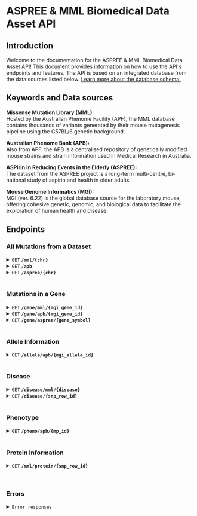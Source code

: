 # ASPREE & MML Biomedical Data Asset API

## Introduction

Welcome to the documentation for the ASPREE & MML Biomedical Data Asset API! This document provides information on how to use the API's endpoints and features. The API is based on an integrated database from the data sources listed below. [Learn more about the database schema.](/Database_schema.md)

## Keywords and Data sources

**Missense Mutation Library (MML)**: <br/>
Hosted by the Australian Phenome Facility (APF), the MML database contains thousands of variants generated by their mouse mutagenesis pipeline using the C57BL/6 genetic background.

**Australian Phenome Bank (APB):** <br/>
Also from APF, the APB is a centralised repository of genetically modified mouse strains and strain information used in Medical Research in Australia.

**ASPirin in Reducing Events in the Elderly (ASPREE):** <br/>
The dataset from the ASPREE project is a long-term multi-centre, bi-national study of aspirin and health in older adults.

**Mouse Genome Informatics (MGI):**<br/>
MGI (ver. 6.22) is the global database source for the laboratory mouse, offering cohesive genetic, genomic, and biological data to facilitate the exploration of human health and disease.

## Endpoints

### All Mutations from a Dataset

<details>
 <summary><code>GET</code> <code><b>/mml/{chr}</b></code></summary>
 <br />

Retrieve SNP information for a chromosome from the MML.

##### Parameters

> | name      |  type     | data type               | description                                                           |
> |-----------|-----------|-------------------------|-----------------------------------------------------------------------|
> | `chr`     |  required | string   | Chromosome number  |

##### Responses

> | http code     | content-type                      | response                                                            |
> |---------------|-----------------------------------|---------------------------------------------------------------------|
> | `200`         | `application/json`        | `Success`                                |
<br />

#### Example: 
##### Request

```http
GET /mml/19
```

##### Response

```json
{
  0 {	
    "marker_symbol": "Zdhhc16"
    "chr": "19"
    "coord": 41937822
    "aa_change": "V->G"
    "ref_base": "T"
    "var_base": "G"
    "backgrounds": "C57BL/6j"
    "mgi_accession_id": "MGI:1921418"
    "snp_class": "HETEROZYGOUS"
    "vep_sift_prediction": "deleterious"
    "marker_type": "Gene"
    "strand": "+"
  }
  ...
}
```

</details>

<details>
 <summary><code>GET</code> <code><b>/apb</b></code></summary>
 <br />

Retrieve information for all alleles from the APB

##### Responses

> | http code     | content-type                      | response                                                            |
> |---------------|-----------------------------------|---------------------------------------------------------------------|
> | `200`         | `application/json`        | `Success`                                |
<br />

##### Example Request

```http
GET /apb
```

#### Response

```json
{
  ...
  1 {	
    "allele_symbol": "Ebf1<Serv>"
    "allele_name": "early B-cell factor 1; Servalan"
    "mgi_allele_accession_id": "MGI:5007783"
    "affected_gene_symbol": "Ebf1"
    "mgi_gene_accession_id": "MGI:95275"
    "chromosome": "11"
    "mut_seq_format": "EXON"
    "genetic_variant_name": "C57BL/6JAnu-Ebf1<serv>/2AnuApb"
    "strain_id": 4525
    "genetic_alteration": "Spontaneous mutation in …duplication of exon 11."
    "synonyms": "O/E-1, Olf-1, Olf1"
  }
  ...
}
```

</details>

<details>
 <summary><code>GET</code> <code><b>/aspree/{chr}</b></code></summary>
 <br />

Retrieve mutation data for a chromosome from ASPREE

##### Parameters

> | name      |  type     | data type               | description                                                           |
> |-----------|-----------|-------------------------|-----------------------------------------------------------------------|
> | `chr`     |  required | string   | Chromosome number  |

##### Responses

> | http code     | content-type                      | response                                                            |
> |---------------|-----------------------------------|---------------------------------------------------------------------|
> | `200`         | `application/json`        | `Success`                                |

<br />

##### Example Request

```http
GET /aspree/X
```

#### Response

```json
{
  0 {
    "chromosome": "X"
    "coordinate": "200860"
    "symbol": "PLCXD1"
    "feature": "NM_001370370.1"
    "allele": "C"
    "given_ref": "T"
    "strand": "1"
    "impact": "LOW"
    "consequence": "synonymous_variant"
    "canonical": "-"
    "polyphen": "-"
    "sift": "-"
    "amino_acids": "G"
    "existing_variation": "rs9785927"
    "ensp": "NP_001357299.1"
    }
  ...
}
```

</details>
<br />

### Mutations in a Gene

<details>
 <summary><code>GET</code> <code><b>/gene/mml/{mgi_gene_id}</b></code></summary>
 <br />

Get a list of mutations from a gene with the MGI gene ID from the MML.

##### Parameters

> | name      |  type     | data type               | description                                                           |
> |-----------|-----------|-------------------------|-----------------------------------------------------------------------|
> | `mgi_gene_id`     |  required | string   | Gene ID from MGI  |

##### Responses

> | http code     | content-type                      | response                                                            |
> |---------------|-----------------------------------|---------------------------------------------------------------------|
> | `200`         | `application/json`        | `Success`                                |

<br />

##### Example Request

```http
GET /gene/mml/MGI:107711
```

#### Response

```json
{
  0	{
    "chr": "17"
    "coord": 33593003
    "aa_change": "R->H"
    "ref_base": "G"
    "var_base": "A"
    "backgrounds": "Balb/C,C57BL/6"
    "mgi_accession_id": "MGI:107711"
    "snp_row_id": 1121364
    "snp_class": "HETEROZYGOUS"
    "vep_sift_prediction": "deleterious"
    "marker_type": "Gene"
    "strand": "+"
    "start_coord": "33555719"
    "end_coord": "33607764"
  }
  ...
}
```

</details>

<details>
 <summary><code>GET</code> <code><b>/gene/apb/{mgi_gene_id}</b></code></summary>
 <br />

Retrieve all mutations (alleles) from the APB in a gene with the MGI gene ID.

##### Parameters

> | name      |  type     | data type               | description                                                           |
> |-----------|-----------|-------------------------|-----------------------------------------------------------------------|
> | `mgi_gene_id`     |  required | string   | Gene ID from MGI  |

##### Responses

> | http code     | content-type                      | response                                                            |
> |---------------|-----------------------------------|---------------------------------------------------------------------|
> | `200`         | `application/json`        | `Success`                                |

<br />

##### Example Request

```http
GET /gene/apb/MGI:95275
```

#### Response

```json
{
  0 {
    "transcript_name": "Ebf1-001"
    "nuc_seq_from": null
    "nuc_seq_to": null
    "mut_seq_format": "EXON"
    "creation_date": "2009-02-26T13:00:00.000Z"
    "genetic_variant_name": "C57BL/6JAnu-Ebf1<serv>/2AnuApb"
    "phenotype_homozygous_state": "Low B cell numbers in peripheral blood."
    "genetic_background_currently_maintained": "C57BL/6JAnu"
    "allele_symbol": "Ebf1<Serv>"
    "allele_name": "Servalan"
    "mgi_allele_accession_id": "MGI:5007783"
    "chromosome": "11"
    "allele_type": "Spontaneous"
    "marker_symbol": "Ebf1"
    "marker_name": "early B cell factor 1"
  }
  ...
}
```

</details>

<details>
 <summary><code>GET</code> <code><b>/gene/aspree/{gene_symbol}</b></code></summary>
 <br />

Retrieve gene information with the gene name from ASPREE.

##### Parameters

> | name      |  type     | data type               | description                                                           |
> |-----------|-----------|-------------------------|-----------------------------------------------------------------------|
> | `gene_symbol`     |  required | string   | Symbol of the gene name  |

##### Responses

> | http code     | content-type                      | response                                                            |
> |---------------|-----------------------------------|---------------------------------------------------------------------|
> | `200`         | `application/json`        | `Success`                                |
<br />

##### Example Request

```http
GET /gene/aspree/OR4F5
```

#### Response

```json
{
  0 {
    "symbol": "OR4F5"
    "feature": "NM_001005484.2"
    "allele": "C"
    "given_ref": "T"
    "location": "1:69063"
    "strand": "1"
    "impact": "LOW"
    "consequence": "synonymous_variant"
    "canonical": "YES"
    "polyphen": "-"
    "sift": "-"
    "amino_acids": "N"
    "existing_variation": "rs1260343719"
    "ensp": "NP_001005484.2"
  }
  ...
}
```

</details>
<br />

### Allele Information

<details>
 <summary><code>GET</code> <code><b>/allele/apb/{mgi_allele_id}</b></code></summary>
 <br />

Retrieve allele information from a gene with the MGI allele ID from the APB.

##### Parameters

> | name      |  type     | data type               | description                                                           |
> |-----------|-----------|-------------------------|-----------------------------------------------------------------------|
> | `mgi_allele_id`     |  required | string   | Allele ID from MGI |

##### Responses

> | http code     | content-type                      | response                                                            |
> |---------------|-----------------------------------|---------------------------------------------------------------------|
> | `200`         | `application/json`        | `Success`                                |
<br />

##### Example Request

```http
GET /allele/apb/MGI:5007783
```

#### Response

```json
{
  0 {
  "transcript_name": "Ebf1-001"
  "nuc_seq_from": null
  "nuc_seq_to": null
  "aa_from": null
  "aa_to": null
  "mut_seq_format": "EXON"
  "genomic_position": null
  "exon_number": null
  "cds_position": null
  "strain_id": 4525
  "creation_date": "2009-02-26T13:00:00.000Z"
  "genetic_variant_name": "C57BL/6JAnu-Ebf1<serv>/2AnuApb"
  "phenotype_homozygous_state": "Low B cell numbers in peripheral blood."
  "genetic_background_currently_maintained": "C57BL/6JAnu"
  "mgi_allele_accession_id": "MGI:5007783"
  "chromosome": "11"
  "allele_symbol": "Ebf1<Serv>"
  "allele_name": "Servalan"
  "allele_type": "Spontaneous"
  "marker_symbol": "Ebf1"
  "marker_name": "early B cell factor 1"
  "mgi_marker_accession_id": "MGI:95275"
  }
  ...
}
```

</details>
<br />

### Disease

<details>
 <summary><code>GET</code> <code><b>/disease/mml/{disease}</b></code></summary>
 <br />

Retrieve MML SNPs for a disease using the disease name from the MML.

##### Parameters

> | name      |  type     | data type               | description                                                           |
> |-----------|-----------|-------------------------|-----------------------------------------------------------------------|
> | `disease`     |  required | string   | Disease name, separated by '-' |

##### Responses

> | http code     | content-type                      | response                                                            |
> |---------------|-----------------------------------|---------------------------------------------------------------------|
> | `200`         | `application/json`        | `Success`                                |
<br />

##### Example Request

```http
GET /disease/mml/cystic-fibrosis
```

#### Response

```json
{ 
  0 {
    "gene_name": "CFTR"
    "chr": "6"
    "coord": 18171476
    "aa_change": "A->S"
    "ref_base": "G"
    "var_base": "T"
    "mgi_accession_id": "MGI:88388"
    } 
  1 {
    "gene_name": "CFTR"
    "chr": "6"
    "coord": 18218430
    "aa_change": null
    "ref_base": "T"
    "var_base": "C"
    "mgi_accession_id": "MGI:88388"
    }
  ...
}
```

</details>

<details>
 <summary><code>GET</code> <code><b>/disease/{snp_row_id}</b></code></summary>
 <br />

Retrieve diseases associated with the SNP from the SNP row ID from the MML database

##### Parameters

> | name      |  type     | data type               | description                                                           |
> |-----------|-----------|-------------------------|-----------------------------------------------------------------------|
> | `row_id`     |  required | int | SNP ID from MML database |

##### Responses

> | http code     | content-type                      | response                                                            |
> |---------------|-----------------------------------|---------------------------------------------------------------------|
> | `200`         | `application/json`        | `Success`                                |
<br />

##### Example Request

```http
GET /disease/5173842
```

#### Response

```json
{
  0 {
  "snp_row_id": 5173842
  "name": "Hypoplastic tibiae - postaxial polydactyly"
    } 
  1 {
  "snp_row_id": 5173842
  "name": "Syndactyly type 4"
    }
  ...
}
```

</details>
<br />

### Phenotype

<details>
 <summary><code>GET</code> <code><b>/pheno/apb/{mp_id}</b></code></summary>
 <br />

Retrieve APB alleles associated to the phenotype, with the mammalian phenotype (MP) ID

##### Parameters

> | name      |  type     | data type               | description                                                           |
> |-----------|-----------|-------------------------|-----------------------------------------------------------------------|
> | `mp_id`     |  required | string   | High level mammalian phenotype ID |

##### Responses

> | http code     | content-type                      | response                                                            |
> |---------------|-----------------------------------|---------------------------------------------------------------------|
> | `200`         | `application/json`        | `Success`                                |
<br />

#### Example:
##### Request

```http
GET /pheno/apb/MP:0005391
```

#### Response

```json
{
  0 {
  "transcript_name": null
  "aa_from": null
  "aa_to": null
  "exon_number": null
  "nuc_seq_from": null
  "nuc_seq_to": null
  "cds_position": null
  "genomic_position": null
  "mut_seq_format": "EXON"
  "creation_date": "2009-04-07T14:00:00.000Z"
  "genetic_variant_name": "129-Shh<tm1Chg>/AnuApb"
  "phenotype_homozygous_state": "Perinatal Lethality, mos…-layered optic cups\r\n"
  "genetic_background_currently_maintained": "129SvEv"
  "chromosome": "5"
  "mgi_allele_accession_id": "MGI:1857796"
  "allele_name": "targeted mutation 1, Chin Chiang"
  "allele_type": "Targeted"
  "allele_symbol": "Shh<tm1Chg>"
  "mgi_marker_accession_id": "MGI:98297"
  "high_level_mammalian_phenotype_id": "MP:0002873,MP:0003631,MP…1,MP:0005394,MP:0010768"
  "marker_symbol": "Shh"
  }
  ...
}
```
</details>

<br />

### Protein Information

<details>
 <summary><code>GET</code> <code><b>/mml/protein/{snp_row_id}</b></code></summary>
 <br />

Retrieve protein information associated with a SNP from MML based on the SNP row ID.

##### Parameters

> | name      |  type     | data type               | description                                                           |
> |-----------|-----------|-------------------------|-----------------------------------------------------------------------|
> | `snp_row_id`     |  required | int   | ID for a SNP from the MML database |

##### Responses

> | http code     | content-type                      | response                                                            |
> |---------------|-----------------------------------|---------------------------------------------------------------------|
> | `200`         | `application/json`        | `Success`                                |
<br />

#### Example:
##### Request

```http
GET /mml/protein/757000
```

#### Response

```json
{
  0 {
    "description": "ARM-type_fold"
    "ensembl_id": "SSF48371"
    "interpro_id": "IPR016024"
  }
  ...
}
```

</details>

<br />
<br />

### Errors

<details>
 <summary><code>Error responses</code></summary>
 <br />

 ##### Responses

> | http code     | content-type                      | response                                                            |
> |---------------|-----------------------------------|---------------------------------------------------------------------|
> | `500 - Internal Server Error`         | `application/json`        | `Error processing data`                                |
> | `404 - Page Not Found`         | `application/json`        | `We couldn't find the page you're looking for`                                |
<br />
</details>